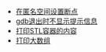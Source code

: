 * [在匿名空间设置断点](break-anonymous-namespace.md)
* [gdb退出时不显示提示信息](Don't-show-confirmation-prompt-when-quitting-gdb.md)
* [打印STL容器的内容](print-STL-container.md)
* [打印大数组](print-large-array.md)
